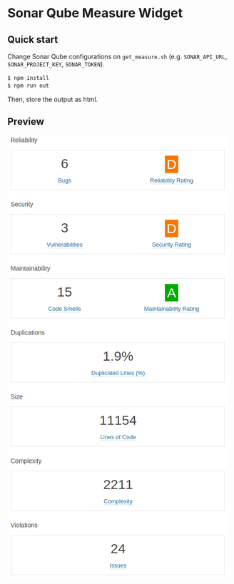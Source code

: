 # Sonar Qube Measure Widget

## Quick start

Change Sonar Qube configurations on `get_measure.sh` (e.g. `SONAR_API_URL`, `SONAR_PROJECT_KEY`, `SONAR_TOKEN`).

```sh
$ npm install
$ npm run out
```

Then, store the output as html.

## Preview

![Preview](https://raw.githubusercontent.com/loslch/sonar-qube-measure-widget/master/preview.png)

